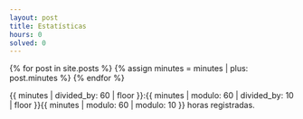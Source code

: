 ```yaml
---
layout: post
title: Estatísticas
hours: 0
solved: 0
---
```


{% for post in site.posts %}
    {% assign minutes = minutes | plus: post.minutes %}
{% endfor %}

{{ minutes | divided_by: 60 | floor }}:{{ minutes | modulo: 60 | divided_by: 10 | floor }}{{ minutes | modulo: 60 | modulo: 10 }} horas registradas.
